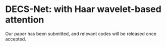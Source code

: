 # DECS-Net: with Haar wavelet-based attention
Our paper has been submitted, and relevant codes will be released once accepted.
